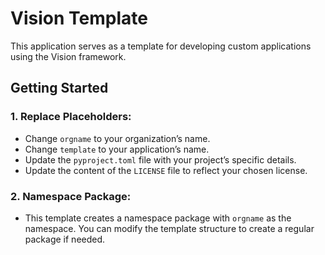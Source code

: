 # Vision Template

This application serves as a template for developing custom applications using the Vision framework.

## Getting Started

### 1. Replace Placeholders:
- Change `orgname` to your organization’s name.
- Change `template` to your application’s name.
- Update the `pyproject.toml` file with your project’s specific details.
- Update the content of the `LICENSE` file to reflect your chosen license.

### 2. Namespace Package:
- This template creates a namespace package with `orgname` as the namespace.
  You can modify the template structure to create a regular package if needed.

